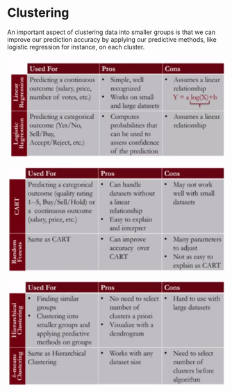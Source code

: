 # Clustering

An important aspect of clustering data into smaller groups is that we can improve our prediction accuracy by applying our predictive methods, like logistic regression for instance, on each cluster.

![](pics/comparison1.png)

![](pics/comparison2.png)

![](pics/comparison3.png)
